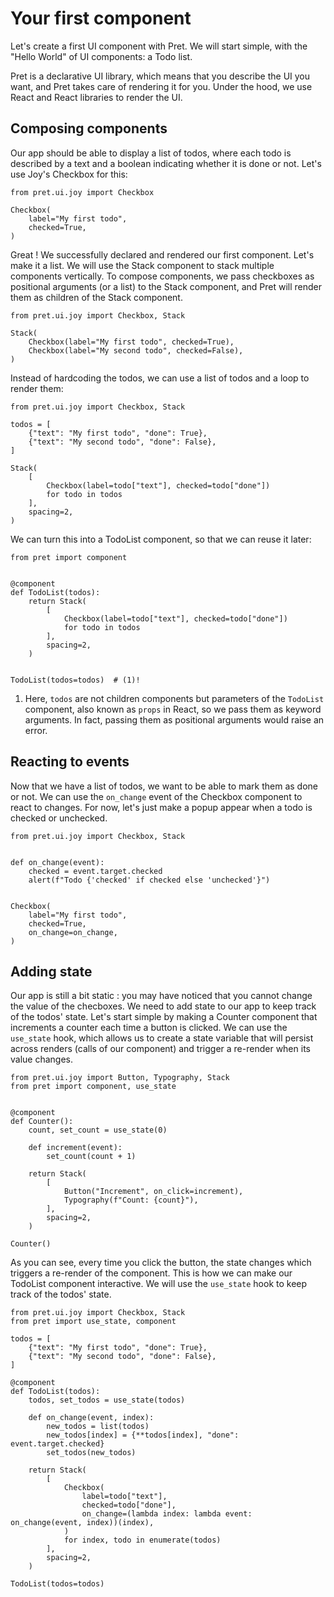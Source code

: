 # Your first component

Let's create a first UI component with Pret. We will start simple, with the "Hello World" of UI components: a Todo list.

Pret is a declarative UI library, which means that you describe the UI you want, and Pret takes care of rendering it for you.
Under the hood, we use React and React libraries to render the UI.

## Composing components

Our app should be able to display a list of todos, where each todo is described by a text and a boolean indicating whether it is done or not.
Let's use Joy's Checkbox for this:

```{ .python .render-with-pret }
from pret.ui.joy import Checkbox

Checkbox(
    label="My first todo",
    checked=True,
)
```

Great ! We successfully declared and rendered our first component. Let's make it a list. We will use the Stack component to stack multiple components vertically. To compose components, we pass checkboxes as positional arguments (or a list) to the Stack component, and Pret will render them as children of the Stack component.

```{ .python .render-with-pret }
from pret.ui.joy import Checkbox, Stack

Stack(
    Checkbox(label="My first todo", checked=True),
    Checkbox(label="My second todo", checked=False),
)
```

Instead of hardcoding the todos, we can use a list of todos and a loop to render them:

```{ .python .render-with-pret }
from pret.ui.joy import Checkbox, Stack

todos = [
    {"text": "My first todo", "done": True},
    {"text": "My second todo", "done": False},
]

Stack(
    [
        Checkbox(label=todo["text"], checked=todo["done"])
        for todo in todos
    ],
    spacing=2,
)
```

We can turn this into a TodoList component, so that we can reuse it later:

```{ .python .render-with-pret }
from pret import component


@component
def TodoList(todos):
    return Stack(
        [
            Checkbox(label=todo["text"], checked=todo["done"])
            for todo in todos
        ],
        spacing=2,
    )


TodoList(todos=todos)  # (1)!
```

1. Here, `todos` are not children components but parameters of the `TodoList` component, also known as `props` in React, so we pass them as keyword arguments. In fact, passing them as positional arguments would raise an error.

## Reacting to events

Now that we have a list of todos, we want to be able to mark them as done or not. We can use the `on_change` event of the Checkbox component to react to changes. For now, let's just make a popup appear when a todo is checked or unchecked.

```{ .python .render-with-pret }
from pret.ui.joy import Checkbox, Stack


def on_change(event):
    checked = event.target.checked
    alert(f"Todo {'checked' if checked else 'unchecked'}")


Checkbox(
    label="My first todo",
    checked=True,
    on_change=on_change,
)
```

## Adding state

Our app is still a bit static : you may have noticed that you cannot change the value of the checboxes. We need to add state to our app to keep track of the todos' state. Let's start simple by making a Counter component that increments a counter each time a button is clicked. We can use the `use_state` hook, which allows us to create a state variable that will persist across renders (calls of our component) and trigger a re-render when its value changes.

```{ .python .render-with-pret }
from pret.ui.joy import Button, Typography, Stack
from pret import component, use_state


@component
def Counter():
    count, set_count = use_state(0)

    def increment(event):
        set_count(count + 1)

    return Stack(
        [
            Button("Increment", on_click=increment),
            Typography(f"Count: {count}"),
        ],
        spacing=2,
    )

Counter()
```

As you can see, every time you click the button, the state changes which triggers a re-render of the component. This is how we can make our TodoList component interactive. We will use the `use_state` hook to keep track of the todos' state.

```{ .python .render-with-pret }
from pret.ui.joy import Checkbox, Stack
from pret import use_state, component

todos = [
    {"text": "My first todo", "done": True},
    {"text": "My second todo", "done": False},
]

@component
def TodoList(todos):
    todos, set_todos = use_state(todos)

    def on_change(event, index):
        new_todos = list(todos)
        new_todos[index] = {**todos[index], "done": event.target.checked}
        set_todos(new_todos)

    return Stack(
        [
            Checkbox(
                label=todo["text"],
                checked=todo["done"],
                on_change=(lambda index: lambda event: on_change(event, index))(index),
            )
            for index, todo in enumerate(todos)
        ],
        spacing=2,
    )

TodoList(todos=todos)
```
